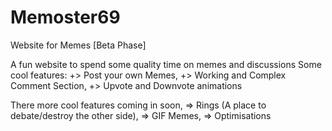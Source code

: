 # Memoster69
Website for Memes [Beta Phase]

A fun website to spend some quality time on memes and discussions
Some cool features:
+> Post your own Memes, 
+> Working and Complex Comment Section,
+> Upvote and Downvote animations

There more cool features coming in soon,
=> Rings (A place to debate/destroy the other side),
=> GIF Memes,
=> Optimisations
